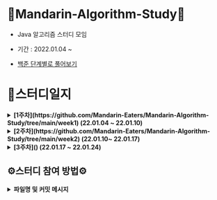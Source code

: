 # 🍊Mandarin-Algorithm-Study🍊

- Java 알고리즘 스터디 모임

- 기간 : 2022.01.04 ~

- [백준 단계별로 풀어보기](https://www.acmicpc.net/step)

# 📗스터디일지

<details markdown="1">
<summary><strong>[1주차](https://github.com/Mandarin-Eaters/Mandarin-Algorithm-Study/tree/main/week1) (22.01.04 ~ 22.01.10)</strong></summary>

<br/>

|            날짜              |    번호 |      내용           |   회고록       |
| :-----------------------------: |:-----------------------------: |:-----------------------------: |:-----------------------------:
| 2022.01.10  |   [15552번](https://www.acmicpc.net/problem/15552) |빠른 A+B | [week 1](https://github.com/Mandarin-Eaters/Mandarin-Algorithm-Study/blob/main/week1/week1.md)|

</details>

<details markdown="1">
<summary><strong>[2주차](https://github.com/Mandarin-Eaters/Mandarin-Algorithm-Study/tree/main/week2) (22.01.10~ 22.01.17)</strong></summary>

<br/>

|            날짜              |    번호 |      내용           |   회고록       |
 | :-----------------------------: |:-----------------------------: |:-----------------------------: |:-----------------------------:
| 2022.01.17  |    [2941번](https://www.acmicpc.net/problem/2941) |크로아티아 알파벳 | [week 2](https://github.com/Mandarin-Eaters/Mandarin-Algorithm-Study/blob/main/week2/week2.md) |
|  |   |    [1316번](https://www.acmicpc.net/problem/1316) |  그룹 단어 체커  ||


</details>

<details markdown="1">
<summary><strong>[3주차]() (22.01.17 ~ 22.01.24)</strong></summary>

<br/>

 |            날짜              |    번호 |      내용           |   회고록       |
 | :-----------------------------: |:-----------------------------: |:-----------------------------: |:-----------------------------:|

| 2022.01.24 | ------ |   ------  | [week 3]() |

</details>

## ⚙스터디 참여 방법⚙

<details markdown="1">
<summary><strong>파일명 및 커밋 메시지</strong></summary>

- **매 스터디 전 해당 주 깃허브 폴더에 소스코드를 업로드 한다.**

- 주별 소스코드 업로드 위치 및 양식

    - 파일명 및 커밋 메시지 설정
        - 파일명 : **`boj_”번호”_”이름”.java`**
        - 커밋 메시지: **`code: 백준 “번호”번 문제`**
        
    - N주차 스터디폴더 생성 및 md파일 생성
        - 폴더명 : `week”N”`
        - md 파일명 : `week”N”.md`
        - 커밋 내용 : `Update week”N” markdown file`
        - md에는 문제를 풀면서 어려웠던 점이나 공유하고 싶은 내용을 작성
        
    - 예시사진
        
    ![20220111075321](https://user-images.githubusercontent.com/32264455/149455168-70a3e87f-602c-49df-8fb3-57527c5213e1.png)



- 소스코드 업로드 방식
    
    [Git - 커밋 메시지 컨벤션](https://doublesprogramming.tistory.com/256)
    
    - Commit
        1. fork & clone
        2. 소스코드 작성
        3. fetch *merge 후 Pull Request
        
    - Pull Request
        1. 제목은 `“N”주차 완료`로 한다. 
        2. 내용은 기본적으로 파일명과 동일하게 한다.
        3. 느낀 점이나 공유할 부분은 자유롭게 작성
        
    - 예시사진
    
    ![20220110213655](https://user-images.githubusercontent.com/32264455/149455389-34ec73a0-93ae-42e0-8a66-10b40d1f5a92.png)

</details>
